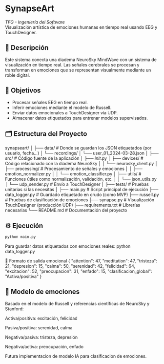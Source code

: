 # SynapseArt

*TFG - Ingeniería del Software*  
Visualización artística de emociones humanas en tiempo real usando EEG y TouchDesigner.

## 🧠 Descripción

Este sistema conecta una diadema NeuroSky MindWave con un sistema de visualización en tiempo real. Las señales cerebrales se procesan y transforman en emociones que se representan visualmente mediante un roble digital.

## 🎯 Objetivos

- Procesar señales EEG en tiempo real.
- Inferir emociones mediante el modelo de Russell.
- Enviar datos emocionales a TouchDesigner vía UDP.
- Almacenar datos etiquetados para entrenar modelos supervisados.

## 🗂️ Estructura del Proyecto


synapseart/
│
├── data/                         # Donde se guardan los JSON etiquetados (por usuario, fecha...)
│   └── recordings/
│       └── user_01_2024-03-28.json
│
├── src/                          # Código fuente de la aplicación
│   ├── _init_.py
│   ├── devices/                  # Código relacionado con la diadema NeuroSky
│   │   └── neurosky_client.py
│   ├── processing/              # Procesamiento de señales y emociones
│   │   ├── emotion_normalizer.py
│   │   └── emotion_classifier.py
│   ├── utils/                   # Funciones útiles como normalización, validación, etc.
│   │   └── json_utils.py
│   └── udp_sender.py            # Envío a TouchDesigner
│
├── tests/                       # Pruebas unitarias si las necesitas
│
├── main.py                      # Script principal de ejecución
├── data_logger.py               # Guardado etiquetado en crudo (como MVP)
├── russell.py                   # Pruebas de clasificación de emociones
├── synapse.py                   # Visualización TouchDesigner (producción UDP)
├── requirements.txt             # Librerías necesarias
└── README.md                    # Documentación del proyecto

## ⚙️ Ejecución

```bash
python main.py
```
Para guardar datos etiquetados con emociones reales:
python data_logger.py

📡 Formato de salida emocional
{
  "attention": 47,
  "meditation": 47,
  "tristeza": 21,
  "depresion": 15,
  "calma": 50,
  "serenidad": 42,
  "felicidad": 64,
  "excitacion": 52,
  "preocupacion": 31,
  "enfado": 15,
  "clasificacion_global": "Activa/positiva"
}
## 🧠 Modelo de emociones
Basado en el modelo de Russell y referencias científicas de NeuroSky y Stanford:

Activa/positiva: excitación, felicidad

Pasiva/positiva: serenidad, calma

Negativa/pasiva: tristeza, depresión

Negativa/activa: preocupación, enfado

Futura implementacion de modelo IA para clasificacion de emociones.